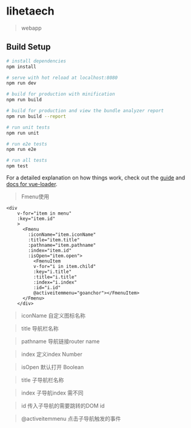 # lihetaech

> webapp

## Build Setup

``` bash
# install dependencies
npm install

# serve with hot reload at localhost:8080
npm run dev

# build for production with minification
npm run build

# build for production and view the bundle analyzer report
npm run build --report

# run unit tests
npm run unit

# run e2e tests
npm run e2e

# run all tests
npm test
```

For a detailed explanation on how things work, check out the [guide](http://vuejs-templates.github.io/webpack/) and [docs for vue-loader](http://vuejs.github.io/vue-loader).


> Fmenu使用 
``` 
<div
    v-for="item in menu"
    :key="item.id"
    >
      <Fmenu 
        :iconName="item.iconName"  
        :title="item.title"
        :pathname="item.pathname"
        :index="item.id"
        :isOpen="item.open">
          <FmenuItem
          v-for="i in item.child"
          :key="i.title"
          :title="i.title"
          :index="i.index"
          :id="i.id"
          @activeitemmenu="goanchor"></FmenuItem>
      </Fmenu>
    </div>
```
> iconName 自定义图标名称

> title 导航栏名称

> pathname 导航链接router name

> index 定义index Number

> isOpen  默认打开 Boolean

> title 子导航栏名称

> index  子导航index 需不同

> id 传入子导航的需要跳转的DOM id

> @activeitemmenu 点击子导航触发的事件
